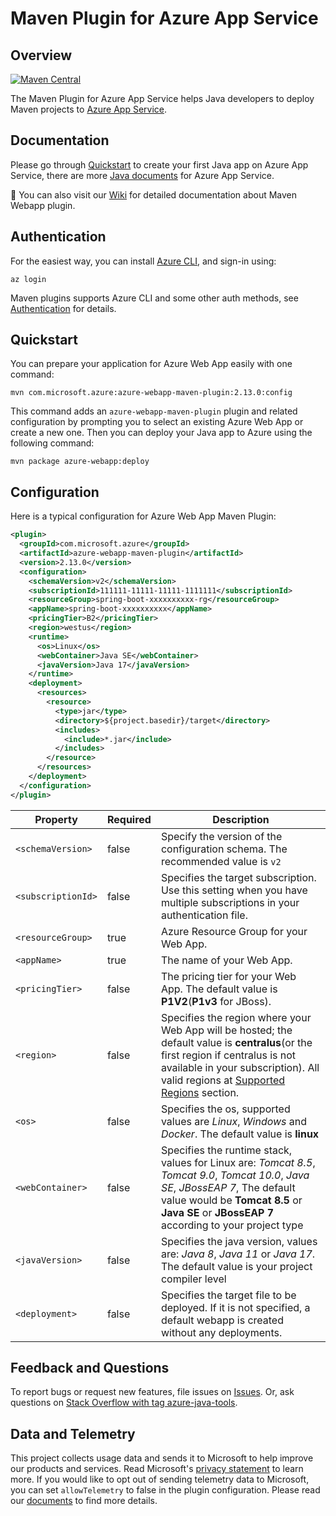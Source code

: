 # Maven Plugin for Azure App Service

## Overview
[![Maven Central](https://img.shields.io/maven-central/v/com.microsoft.azure/azure-webapp-maven-plugin.svg)](http://search.maven.org/#search%7Cga%7C1%7Cg%3A%22com.microsoft.azure%22%20AND%20a%3A%22azure-webapp-maven-plugin%22)

The Maven Plugin for Azure App Service helps Java developers to deploy Maven projects to [Azure App Service](https://docs.microsoft.com/en-us/azure/app-service/).


## Documentation

Please go through [Quickstart](https://docs.microsoft.com/en-us/azure/app-service/quickstart-java) to create your first Java app on Azure App Service, there are more [Java documents](https://github.com/microsoft/azure-maven-plugins/wiki/Java-App-Service-Documents-List) for Azure App Service.

:book: You can also visit our [Wiki](https://github.com/microsoft/azure-maven-plugins/wiki/Azure-Web-App) for detailed documentation about Maven Webapp plugin.

## Authentication
For the easiest way, you can install [Azure CLI](https://docs.microsoft.com/en-us/cli/azure/install-azure-cli?view=azure-cli-latest), and sign-in using:

```shell
az login
```
Maven plugins supports Azure CLI and some other auth methods, see [Authentication](https://github.com/microsoft/azure-maven-plugins/wiki/Authentication) for details.


## Quickstart
You can prepare your application for Azure Web App easily with one command:

```shell
mvn com.microsoft.azure:azure-webapp-maven-plugin:2.13.0:config
```

This command adds an `azure-webapp-maven-plugin` plugin and related configuration by prompting you to select an existing Azure Web App or create a new one. Then you can deploy your Java app to Azure using the following command:
```shell
mvn package azure-webapp:deploy
```

## Configuration
Here is a typical configuration for Azure Web App Maven Plugin:
```xml
<plugin> 
  <groupId>com.microsoft.azure</groupId>  
  <artifactId>azure-webapp-maven-plugin</artifactId>  
  <version>2.13.0</version>  
  <configuration>
    <schemaVersion>v2</schemaVersion>
    <subscriptionId>111111-11111-11111-1111111</subscriptionId>
    <resourceGroup>spring-boot-xxxxxxxxxx-rg</resourceGroup>
    <appName>spring-boot-xxxxxxxxxx</appName>
    <pricingTier>B2</pricingTier>
    <region>westus</region>
    <runtime>
      <os>Linux</os>      
      <webContainer>Java SE</webContainer>
      <javaVersion>Java 17</javaVersion>
    </runtime>
    <deployment>
      <resources>
        <resource>
          <type>jar</type>
          <directory>${project.basedir}/target</directory>
          <includes>
            <include>*.jar</include>
          </includes>
        </resource>
      </resources>
    </deployment>
  </configuration>
</plugin> 
```

Property | Required | Description 
---|---|---
`<schemaVersion>` | false | Specify the version of the configuration schema. The recommended value is  `v2`  |
`<subscriptionId>` | false | Specifies the target subscription.<br>Use this setting when you have multiple subscriptions in your authentication file.|
`<resourceGroup>` | true | Azure Resource Group for your Web App. |
`<appName>` | true | The name of your Web App. |
`<pricingTier>`| false | The pricing tier for your Web App. The default value is **P1V2**(**P1v3** for JBoss).|
`<region>`| false | Specifies the region where your Web App will be hosted; the default value is **centralus**(or the first region if centralus is not available in your subscription). All valid regions at [Supported Regions](#region) section. |
 `<os>`| false | Specifies the os, supported values are *Linux*, *Windows* and *Docker*. The default value is **linux**|
`<webContainer>`| false | Specifies the runtime stack, values for Linux are: *Tomcat 8.5*, *Tomcat 9.0*, *Tomcat 10.0*, *Java SE*, *JBossEAP 7*, The default value would be  **Tomcat 8.5** or **Java SE** or **JBossEAP 7** according to your project type |
`<javaVersion>`| false | Specifies the java version, values are: *Java 8*, *Java 11* or *Java 17*. The default value is your project compiler level |
`<deployment>`| false | Specifies the target file to be deployed. If it is not specified, a default webapp is created without any deployments. |

## Feedback and Questions
To report bugs or request new features, file issues on [Issues](https://github.com/microsoft/azure-maven-plugins/issues). Or, ask questions on [Stack Overflow with tag azure-java-tools](https://stackoverflow.com/questions/tagged/azure-java-tools).

## Data and Telemetry
This project collects usage data and sends it to Microsoft to help improve our products and services.
Read Microsoft's [privacy statement](https://privacy.microsoft.com/en-us/privacystatement) to learn more.
If you would like to opt out of sending telemetry data to Microsoft, you can set `allowTelemetry` to false in the plugin configuration.
Please read our [documents](https://aka.ms/azure-maven-config) to find more details.
